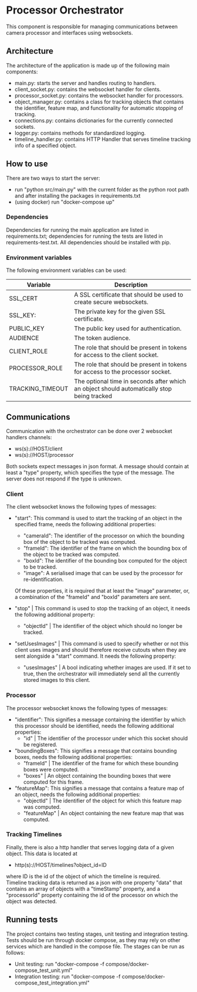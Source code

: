 # Processor Orchestrator

This component is responsible for managing communications between camera processor
and interfaces using websockets.

## Architecture
The architecture of the application is made up of the following main components:
- main.py: starts the server and handles routing to handlers.
- client_socket.py: contains the websocket handler for clients.
- processor_socket.py: contains the websocket handler for processors.
- object_manager.py: contains a class for tracking objects that contains the identifier, feature map, and functionality 
  for automatic stopping of tracking.
- connections.py: contains dictionaries for the currently connected sockets.
- logger.py: contains methods for standardized logging.
- timeline_handler.py: contains HTTP Handler that serves timeline tracking info of a specified object.

## How to use
There are two ways to start the server:
- run "python src/main.py" with the current folder as the python root path and after installing the packages in requirements.txt
- (using docker) run "docker-compose up"

### Dependencies
Dependencies for running the main application are listed in requirements.txt; 
dependencies for running the tests are listed in requirements-test.txt. All dependencies
should be installed with pip.

### Environment variables
The following environment variables can be used:

| Variable         | Description                                                                                |
| ---------------- | ------------------------------------------------------------------------------------------ |
| SSL_CERT         | A SSL certificate that should be used to create secure websockets.                         |
| SSL_KEY:         | The private key for the given SSL certificate.                                             |
| PUBLIC_KEY       | The public key used for authentication.                                                    |
| AUDIENCE         | The token audience.                                                                        |
| CLIENT_ROLE      | The role that should be present in tokens for access to the client socket.                 |
| PROCESSOR_ROLE   | The role that should be present in tokens for access to the processor socket.              |
| TRACKING_TIMEOUT | The optional time in seconds after which an object should automatically stop being tracked |

## Communications
Communication with the orchestrator can be done over 2 websocket handlers channels:
- ws(s)://HOST/client
- ws(s)://HOST/processor

Both sockets expect messages in json format. A message should contain at least a 
"type" property, which specifies the type of the message. The server does not respond if the 
type is unknown.

### Client
The client websocket knows the following types of messages:
- "start": This command is used to start the tracking of an object in the specified frame,
  needs the following additional properties:
  - "cameraId": The identifier of the processor on which the bounding box of the object to be tracked
    was computed.
  - "frameId": The identifier of the frame on which the bounding box of the object to be tracked
    was computed.
  - "boxId": The identifier of the bounding box computed for the object to be tracked.
  - "image": A serialised image that can be used by the processor for re-identification.

  Of these properties, it is required that at least the "image" parameter, or, a combination of the "frameId" and "boxId" 
  parameters are sent.
- "stop" | This command is used to stop the tracking of an object,
  it needs the following additional property:
  - "objectId" | The identifier of the object which should no longer be tracked.
- "setUsesImages" | This command is used to specify whether or not this client uses images and should therefore
receive cutouts when they are sent alongside a "start" command. It needs the following property:
  - "usesImages" | A bool indicating whether images are used. If it set to true, then the orchestrator will
  immediately send all the currently stored images to this client.

### Processor
The processor websocket knows the following types of messages:
- "identifier": This signifies a message containing the identifier by which this processor
  should be identified, needs the following additional properties:
  - "id" | The identifier of the processor under which this socket should be registered.
- "boundingBoxes": This signifies a message that contains bounding boxes, 
  needs the following additional properties:
  - "frameId" | The identifier of the frame for which these bounding boxes were computed.
  - "boxes"   | An object containing the bounding boxes that were computed for this frame.
- "featureMap": This signifies a message that contains a feature map of an object,
  needs the following additional properties:
  - "objectId"   | The identifier of the object for which this feature map was computed.
  - "featureMap" | An object containing the new feature map that was computed.
  
### Tracking Timelines
Finally, there is also a http handler that serves logging data of a given object.
This data is located at 
- http(s)://HOST/timelines?object_id=ID

where ID is the id of the object of which the timeline is required.  
Timeline tracking data is returned as a json with one property "data" that contains
an array of objects with a "timeStamp" property, and a "processorId" property containing the id of the
processor on which the object was detected.

## Running tests
The project contains two testing stages, unit testing and integration testing.
Tests should be run through docker compose, as they may rely on other services which are handled in the compose file.
The stages can be run as follows:
- Unit testing: run "docker-compose -f compose/docker-compose_test_unit.yml"
- Integration testing: run "docker-compose -f compose/docker-compose_test_integration.yml"

